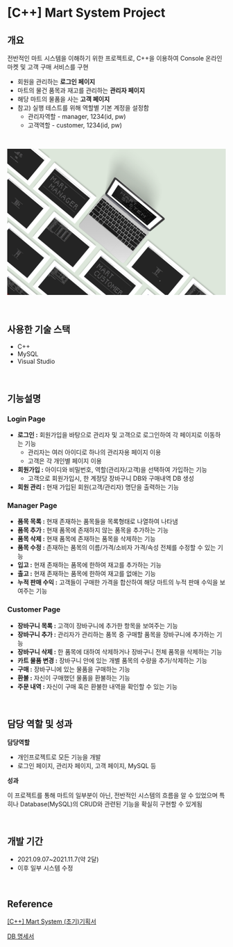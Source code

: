 # [C++] Mart System Project

## 개요

전반적인 마트 시스템을 이해하기 위한 프로젝트로, C++을 이용하여 Console 온라인 마켓 및 고객 구매 서비스를 구현

- 회원을 관리하는 **로그인 페이지**
- 마트의 물건 품목과 재고를 관리하는 **관리자 페이지**
- 해당 마트의 물품을 사는 **고객 페이지**
- 참고) 실행 테스트를 위해 역할별 기본 계정을 설정함
    - 관리자역할 - manager, 1234(id, pw)
    - 고객역할 - customer, 1234(id, pw)

<br>

![martsystem](./image/martsystem.png)

<br>

## 사용한 기술 스택

- C++
- MySQL
- Visual Studio

<br>

## 기능설명

### Login Page

- **로그인 :** 회원가입을 바탕으로 관리자 및 고객으로 로그인하여 각 페이지로 이동하는 기능
    - 관리자는 여러 아이디로 하나의 관리자용 페이지 이용
    - 고객은 각 개인별 페이지 이용
- **회원가입 :** 아이디와 비밀번호, 역할(관리자/고객)을 선택하여 가입하는 기능
    - 고객으로 회원가입시, 한 계정당 장바구니 DB와 구매내역 DB 생성
- **회원 관리 :** 현재 가입된 회원(고객/관리자) 명단을 출력하는 기능

### Manager Page

- **품목 목록 :** 현재 존재하는 품목들을 목록형태로 나열하여 나타냄
- **품목 추가 :** 현재 품목에 존재하지 않는 품목을 추가하는 기능
- **품목 삭제 :** 현재 품목에 존재하는 품목을 삭제하는 기능
- **품목 수정 :** 존재하는 품목의 이름/가격/소비자 가격/속성 전체를 수정할 수 있는 기능
- **입고 :** 현재 존재하는 품목에 한하여 재고를 추가하는 기능
- **출고 :** 현재 존재하는 품목에 한하여 재고를 없애는 기능
- **누적 판매 수익 :** 고객들이 구매한 가격을 합산하여 해당 마트의 누적 판매 수익을 보여주는 기능

### Customer Page

- **장바구니 목록 :** 고객이 장바구니에 추가한 항목을 보여주는 기능
- **장바구니 추가 :** 관리자가 관리하는 품목 중 구매할 품목을 장바구니에 추가하는 기능
- **장바구니 삭제 :** 한 품목에 대하여 삭제하거나 장바구니 전체 품목을 삭제하는 기능
- **카트 물품 변경 :** 장바구니 안에 있는 개별 품목의 수량을 추가/삭제하는 기능
- **구매 :** 장바구니에 있는 물품을 구매하는 기능
- **환불 :** 자신이 구매했던 물품을 환불하는 기능
- **주문 내역 :** 자신이 구매 혹은 환불한 내역을 확인할 수 있는 기능

<br>

## 담당 역할 및 성과

**담당역할**

- 개인프로젝트로 모든 기능을 개발
- 로그인 페이지, 관리자 페이지, 고객 페이지, MySQL 등

**성과**

이 프로젝트를 통해 마트의 일부분이 아닌, 전반적인 시스템의 흐름을 알 수 있었으며 특히나 Database(MySQL)의 CRUD와 관련된 기능을 확실히 구현할 수 있게됨

<br>

## 개발 기간

- 2021.09.07~2021.11.7(약 2달)
- 이후 일부 시스템 수정

<br>

## Reference

[[C++] Mart System (초기)기획서](https://www.notion.so/C-Mart-System-e4bb1a9a0cd046d7bd4734c44eaaec13)

[DB 명세서](https://www.notion.so/DB-a9b356f970234b97b811c29582447b7e)
